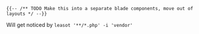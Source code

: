 
```
{{-- /** TODO Make this into a separate blade components, move out of layouts */ --}}
```

Will get noticed by
`leasot '**/*.php' -i 'vendor'`